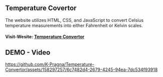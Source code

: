 ## Temperature Covertor

The website utilizes HTML, CSS, and JavaScript to convert Celsius temperature measurements into either Fahrenheit or Kelvin scales.

#### Visit-Wesite: [Temperature Convertor](https://k-pragna.github.io/Temperature-Convertor/Temperature%20Convertor/index.html)



## DEMO - Video


https://github.com/K-Pragna/Temperature-Convertor/assets/158297257/6c7482d4-2679-4245-94ea-7dc534f93918




